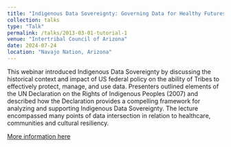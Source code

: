 ```yaml
---
title: "Indigenous Data Sovereignty: Governing Data for Healthy Futures"
collection: talks
type: "Talk"
permalink: /talks/2013-03-01-tutorial-1
venue: "Intertribal Council of Arizona"
date: 2024-07-24
location: "Navajo Nation, Arizona"
---
```

This webinar introduced Indigenous Data Sovereignty by discussing the historical context and impact of US federal policy on the ability of Tribes to effectively protect, manage, and use data. Presenters outlined elements of the UN Declaration on the Rights of Indigenous Peoples (2007) and described how the Declaration provides a compelling framework for analyzing and supporting Indigenous Data Sovereignty. The lecture encompassed many points of data intersection in relation to healthcare, communities and cultural resiliency.

[More information here](https://www.linkedin.com/posts/inter-tribal-council-of-arizona-inc_our-maternal-health-innovation-program-is-activity-7170435501735313409-pmzA/)

